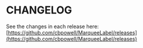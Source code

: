CHANGELOG
=========

See the changes in each release here: [https://github.com/cbpowell/MarqueeLabel/releases](https://github.com/cbpowell/MarqueeLabel/releases)